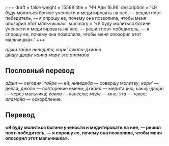 +++
draft = false
weight = 15568
title = 'ЧЧ Ади 16.96'
description = '«Я буду молиться богине учености и медитировать на нее, — решил поэт-победитель, — я спрошу ее, почему она позволила, чтобы меня опозорил этот мальчишка».'
summary = '«Я буду молиться богине учености и медитировать на нее, — решил поэт-победитель, — я спрошу ее, почему она позволила, чтобы меня опозорил этот мальчишка».'
+++

_а̄джи та̄н̇ре ниведиба, кари’ джапа-дхйа̄на  
ш́иш́у-два̄ре каила море эта апама̄на_

## Пословный перевод

_а̄джи_ — сегодня; _та̄н̇ре_ — ей; _ниведиба_ — совершу молитву; _кари’_ — делая; _джапа_ — повторение имени; _дхйа̄на_ — медитацию; _ш́иш́у_\-_два̄ре_ — через мальчика; _каила_ — нанесла; _море_ — мне; _эта_ — такое; _апама̄на_ — оскорбление.

## Перевод

**«Я буду молиться богине учености и медитировать на нее, — решил поэт-победитель, — я спрошу ее, почему она позволила, чтобы меня опозорил этот мальчишка».**
